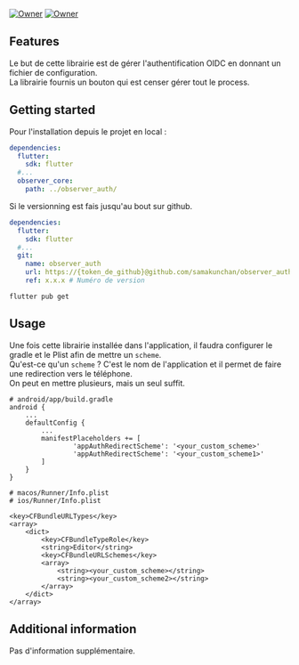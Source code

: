 [![Owner](https://img.shields.io/badge/Owner-Samakunchan%20Technology-blue)](https://samakunchan-technology.com/)
[![Owner](https://img.shields.io/badge/OBSERVER--AUTH-v0.7.1-orange)](https://samakunchan-technology.com/)

## Features

Le but de cette librairie est de gérer l'authentification OIDC en donnant un fichier de configuration. <br>
La librairie fournis un bouton qui est censer gérer tout le process.

## Getting started

Pour l'installation depuis le projet en local :
```yaml
dependencies:
  flutter:
    sdk: flutter
  #...  
  observer_core:
    path: ../observer_auth/
```

Si le versionning est fais jusqu'au bout sur github.
```yaml
dependencies:
  flutter:
    sdk: flutter
  #...  
  git:
    name: observer_auth
    url: https://{token_de_github}@github.com/samakunchan/observer_auth.git
    ref: x.x.x # Numéro de version
```

```shell
flutter pub get
```

## Usage

Une fois cette librairie installée dans l'application, il faudra configurer le gradle et le Plist afin de mettre un `scheme`.<br>
Qu'est-ce qu'un `scheme` ? C'est le nom de l'application et il permet de faire une redirection vers le téléphone.<br>
On peut en mettre plusieurs, mais un seul suffit.
```
# android/app/build.gradle
android {
    ...
    defaultConfig {
        ...
        manifestPlaceholders += [
                'appAuthRedirectScheme': '<your_custom_scheme>'
                'appAuthRedirectScheme': '<your_custom_scheme1>'
        ]
    }
}
```

```
# macos/Runner/Info.plist
# ios/Runner/Info.plist

<key>CFBundleURLTypes</key>
<array>
    <dict>
        <key>CFBundleTypeRole</key>
        <string>Editor</string>
        <key>CFBundleURLSchemes</key>
        <array>
            <string><your_custom_scheme></string>
            <string><your_custom_scheme2></string>
        </array>
    </dict>
</array>
```

## Additional information

Pas d'information supplémentaire.
